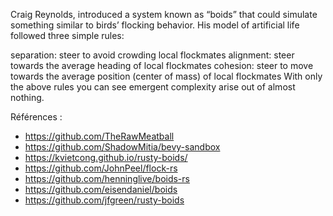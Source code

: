 Craig Reynolds, introduced a system known as “boids” that could simulate something similar to birds’ flocking behavior. His model of artificial life followed three simple rules:

separation: steer to avoid crowding local flockmates
alignment: steer towards the average heading of local flockmates
cohesion: steer to move towards the average position (center of mass) of local flockmates
With only the above rules you can see emergent complexity arise out of almost nothing.

Références : 
* https://github.com/TheRawMeatball
* https://github.com/ShadowMitia/bevy-sandbox
* https://kvietcong.github.io/rusty-boids/
* https://github.com/JohnPeel/flock-rs
* https://github.com/henninglive/boids-rs
* https://github.com/eisendaniel/boids
* https://github.com/jfgreen/rusty-boids
